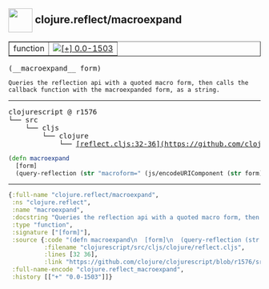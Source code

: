## <img width="48px" valign="middle" src="http://i.imgur.com/Hi20huC.png"> clojure.reflect/macroexpand

 <table border="1">
<tr>
<td>function</td>
<td><a href="https://github.com/cljsinfo/api-refs/tree/0.0-1503"><img valign="middle" alt="[+] 0.0-1503" src="https://img.shields.io/badge/+-0.0--1503-lightgrey.svg"></a> </td>
</tr>
</table>

 <samp>
(__macroexpand__ form)<br>
</samp>

```
Queries the reflection api with a quoted macro form, then calls the
callback function with the macroexpanded form, as a string.
```

---

 <pre>
clojurescript @ r1576
└── src
    └── cljs
        └── clojure
            └── <ins>[reflect.cljs:32-36](https://github.com/clojure/clojurescript/blob/r1576/src/cljs/clojure/reflect.cljs#L32-L36)</ins>
</pre>

```clj
(defn macroexpand
  [form]
  (query-reflection (str "macroform=" (js/encodeURIComponent (str form))) println))
```


---

```clj
{:full-name "clojure.reflect/macroexpand",
 :ns "clojure.reflect",
 :name "macroexpand",
 :docstring "Queries the reflection api with a quoted macro form, then calls the\ncallback function with the macroexpanded form, as a string.",
 :type "function",
 :signature ["[form]"],
 :source {:code "(defn macroexpand\n  [form]\n  (query-reflection (str \"macroform=\" (js/encodeURIComponent (str form))) println))",
          :filename "clojurescript/src/cljs/clojure/reflect.cljs",
          :lines [32 36],
          :link "https://github.com/clojure/clojurescript/blob/r1576/src/cljs/clojure/reflect.cljs#L32-L36"},
 :full-name-encode "clojure.reflect_macroexpand",
 :history [["+" "0.0-1503"]]}

```
